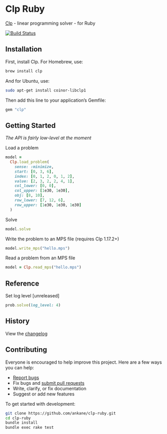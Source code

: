 # Clp Ruby

[Clp](https://github.com/coin-or/Clp) - linear programming solver - for Ruby

[![Build Status](https://github.com/ankane/clp-ruby/workflows/build/badge.svg?branch=master)](https://github.com/ankane/clp-ruby/actions)

## Installation

First, install Clp. For Homebrew, use:

```sh
brew install clp
```

And for Ubuntu, use:

```sh
sudo apt-get install coinor-libclp1
```

Then add this line to your application’s Gemfile:

```ruby
gem "clp"
```

## Getting Started

*The API is fairly low-level at the moment*

Load a problem

```ruby
model =
  Clp.load_problem(
    sense: :minimize,
    start: [0, 3, 6],
    index: [0, 1, 2, 0, 1, 2],
    value: [2, 3, 2, 2, 4, 1],
    col_lower: [0, 0],
    col_upper: [1e30, 1e30],
    obj: [8, 10],
    row_lower: [7, 12, 6],
    row_upper: [1e30, 1e30, 1e30]
  )
```

Solve

```ruby
model.solve
```

Write the problem to an MPS file (requires Clp 1.17.2+)

```ruby
model.write_mps("hello.mps")
```

Read a problem from an MPS file

```ruby
model = Clp.read_mps("hello.mps")
```

## Reference

Set log level [unreleased]

```ruby
prob.solve(log_level: 4)
```

## History

View the [changelog](https://github.com/ankane/clp-ruby/blob/master/CHANGELOG.md)

## Contributing

Everyone is encouraged to help improve this project. Here are a few ways you can help:

- [Report bugs](https://github.com/ankane/clp-ruby/issues)
- Fix bugs and [submit pull requests](https://github.com/ankane/clp-ruby/pulls)
- Write, clarify, or fix documentation
- Suggest or add new features

To get started with development:

```sh
git clone https://github.com/ankane/clp-ruby.git
cd clp-ruby
bundle install
bundle exec rake test
```
